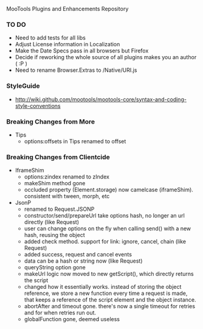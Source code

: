 MooTools Plugins and Enhancements Repository

### TO DO

* Need to add tests for all libs
* Adjust License information in Localization
* Make the Date Specs pass in all browsers but Firefox
* Decide if reworking the whole source of all plugins makes you an author ( :P )
* Need to rename Browser.Extras to /Native/URI.js

### StyleGuide

* http://wiki.github.com/mootools/mootools-core/syntax-and-coding-style-conventions

### Breaking Changes from More

* Tips
  - options:offsets in Tips renamed to offset

### Breaking Changes from Clientcide

* IframeShim
  - options:zindex renamed to zIndex
  - makeShim method gone
  - occluded property (Element.storage) now camelcase (iframeShim). consistent with tween, morph, etc
* JsonP
  - renamed to Request.JSONP
  - constructor/send/prepareUrl take options hash, no longer an url directly (like Request)
  - user can change options on the fly when calling send() with a new hash, reusing the object
  - added check method. support for link: ignore, cancel, chain (like Request)
  - added success, request and cancel events
  - data can be a hash or string now (like Request)
  - queryString option gone
  - makeUrl logic now moved to new getScript(), which directly returns the script
  - changed how it essentially works. instead of storing the object reference, we store a new function every time a request is made, that keeps a reference of the script element and the object instance.
  - abortAfter and timeout gone. there's now a single timeout for retries and for when retries run out.
  - globalFunction gone, deemed useless